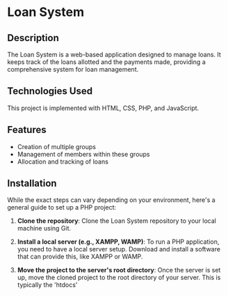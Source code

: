 # Loan System

## Description
The Loan System is a web-based application designed to manage loans. It keeps track of the loans allotted and the payments made, providing a comprehensive system for loan management.

## Technologies Used
This project is implemented with HTML, CSS, PHP, and JavaScript.

## Features
- Creation of multiple groups
- Management of members within these groups
- Allocation and tracking of loans

## Installation
While the exact steps can vary depending on your environment, here's a general guide to set up a PHP project:

1. **Clone the repository**: Clone the Loan System repository to your local machine using Git.

2. **Install a local server (e.g., XAMPP, WAMP)**: To run a PHP application, you need to have a local server setup. Download and install a software that can provide this, like XAMPP or WAMP.

3. **Move the project to the server's root directory**: Once the server is set up, move the cloned project to the root directory of your server. This is typically the 'htdocs'
